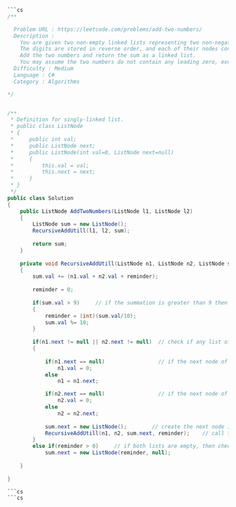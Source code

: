 ```cs
```cs
/**

  Problem URL : https://leetcode.com/problems/add-two-numbers/
  Description :
    You are given two non-empty linked lists representing two non-negative integers. 
    The digits are stored in reverse order, and each of their nodes contains a single digit. 
    Add the two numbers and return the sum as a linked list.
    You may assume the two numbers do not contain any leading zero, except the number 0 itself.
  Difficulty : Medium
  Language : C#
  Category : Algorithms

*/


/**
 * Definition for singly-linked list.
 * public class ListNode 
 * {
 *     public int val;
 *     public ListNode next;
 *     public ListNode(int val=0, ListNode next=null) 
 *     {
 *         this.val = val;
 *         this.next = next;
 *     }
 * }
 */
public class Solution 
{
    public ListNode AddTwoNumbers(ListNode l1, ListNode l2) 
    {
        ListNode sum = new ListNode();
        RecursiveAddUtill(l1, l2, sum);
        
        return sum;
    }
    
    private void RecursiveAddUtill(ListNode n1, ListNode n2, ListNode sum, int reminder = 0)
    {
        sum.val += (n1.val + n2.val + reminder);
        
        reminder = 0;
        
        if(sum.val > 9)     // if the summation is greater than 9 then assign the reminder and put the first digit in the value 
        {
            reminder = (int)(sum.val/10);
            sum.val %= 10;
        }    
        
        if(n1.next != null || n2.next != null)  // check if any list of the two isn't empty
        {
            
            if(n1.next == null)                 // if the next node of n1 is empty then make the value 0, else point n1 to the next node
                n1.val = 0;
            else                
                n1 = n1.next;

            if(n2.next == null)                 // if the next node of n1 is empty then make the value 0, else point n2 to the next node
                n2.val = 0;
            else
                n2 = n2.next;
               
            sum.next = new ListNode();        // create the next node in the sum list
            RecursiveAddUtill(n1, n2, sum.next, reminder);    // call the function recursivly with the next nodes.
        }      
        else if(reminder > 0)     // if both lists are empty, then check if there is any reminder, if there is, then assign the sum.next to this reminder to add the last digit
            sum.next = new ListNode(reminder, null);
        
    }
    
}

```cs
```cs
